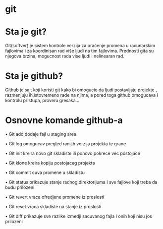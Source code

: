 # git

# Sta je git?

Git(softver) je sistem kontrole verzija za praćenje promena u racunarskim fajlovima i za koordinisan rad više ljudi na tim fajlovima. Prednosti gita su njegova brzina, mogucnost rada vise ljudi i nelinearan rad.

# Sta je github?

Github je sajt koji koristi git kako bi omogucio da ljudi postavljaju projekte , razmenjuju ih,istovremeno rade na njima, a pored toga github omogucava I kontrolu pristupa, proveru gresaka…

# Osnovne komande github-a

•	Git add dodaje fajl u staging area 

•	Git log omogucav pregled ranijih verzija projekta te grane

•	Git init kreira novo git skladiste ili ponovo pokrece vec postojace

•	Git klone kreira kopiju postojaceg projekta

•	Git commit cuva promene u skladistu

•	Git status prikazuje stanje radnog direktorijuma I sve fajlove koji treba da budu prilozeni

•	Git revert vraca ofredjene promene iz proslosti

•	Git reset vraca skladiste na stanje iz proslosti

•	Git diff prikazuje sve razlike izmedji sacuvanog fajla I onih koji nisu jos prilozeni
